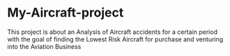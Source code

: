 # My-Aircraft-project

This project is about an Analysis of Aircraft accidents for a certain period with the goal of finding the Lowest Risk Aircraft for  purchase and venturing into the Aviation Business
